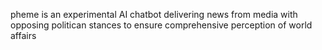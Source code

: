 pheme is an experimental AI chatbot delivering news from media with opposing politican stances to ensure comprehensive perception of world affairs
